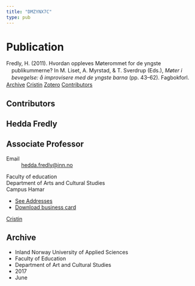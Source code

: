 ```yaml
---
title: "DMZYNX7C"
type: pub
---
```

<h1>Publication</h1>
<article id="csl-bib-container-DMZYNX7C" class="csl-bib-container">
  <div class="csl-bib-body" style="line-height: 1.35; padding-left: 1em; text-indent:-1em;">
  <div class="csl-entry">Fredly, H. (2011). Hvordan oppleves M&#xF8;terommet for de yngste publikummerne? In M. Liset, A. Myrstad, &amp; T. Sverdrup (Eds.), <i>M&#xF8;ter i bevegelse: &#xE5; improvisere med de yngste barna</i> (pp. 43&#x2013;62). Fagbokforl.</div>
</div>
  <div class="csl-bib-buttons">
    <a href="#taxonomy-article-DMZYNX7C" class="csl-bib-button">Archive</a>
    <a href="https://app.cristin.no/results/show.jsf?id=1478899" alt="Cristin URL" class="csl-bib-button">Cristin</a>
    <a href="http://zotero.org/groups/5402882/items/DMZYNX7C" alt="Zotero URL" class="csl-bib-button">Zotero</a>
    <a href="#contributors-article-DMZYNX7C" class="csl-bib-button">Contributors</a>
  </div>
  <div id="csl-bib-meta-container-DMZYNX7C"></div>
</article>
<div id="csl-bib-meta-DMZYNX7C" class="csl-bib-meta">
  <article id="contributors-article-DMZYNX7C" class="contributors-article">
    <h1>Contributors</h1>
    <div class="personas"> <div class="vrtx-hinn-person-card"> <div class="photo"> <i class="lar la-user-circle missing-person"></i> </div> <div class="info"> <hgroup><h1>Hedda Fredly</h1> <h2>Associate Professor</h2> </hgroup><dl> <dt>Email</dt> <dd> <a href="mailto:hedda.fredly@inn.no">hedda.fredly@inn.no</a> </dd> </dl> <p> Faculty of education<br> Department of Arts and Cultural Studies<br> Campus Hamar </p> <ul class="vrtx-hinn-links"> <li><a href="https://www.inn.no/english/find-an-employee/hedda-fredly.html#vrtx-hinn-addresses">See Addresses</a></li> <li><a href="https://www.inn.no/english/find-an-employee/hedda-fredly.html?vrtx=vcf">Download business card</a></li> </ul> </div> </div> <a href="https://app.cristin.no/persons/show.jsf?id=862704" alt="Cristin URL" class="personas-cristin">Cristin</a> </div>
  </article>
  <article id="taxonomy-article-DMZYNX7C" class="taxonomy-article">
    <h1>Archive</h1>
    <ul>
      <li>Inland Norway University of Applied Sciences</li>
      <li>Faculty of Education</li>
      <li>Department of Art and Cultural Studies</li>
      <li>2017</li>
      <li>June</li>
    </ul>
  </article>
</div>
